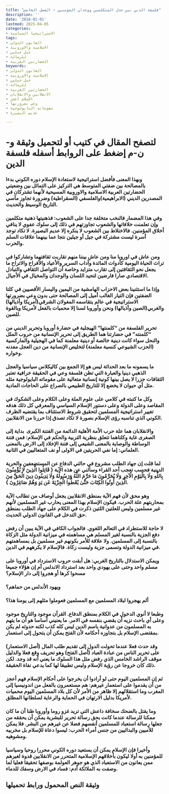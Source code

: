 ```yaml
---
title: "فلسفة الدين بين جدل المتكلمين ووجدان المؤمنين – الفصل الخامس"
description: ''
date: '2018-01-01'
lastmod: 2025-04-05
categories:
- الاستراتيجيا السياسية
tags:
- القانون الدولي
- الاسلامية والاوروبية
- جيل جيلين
- للرسالة
- الحضارتين العربية
keywords:
- القانون الدولي
- الاسلامية والاوروبية
- جيل جيلين
- للرسالة
- الحضارتين العربية
- الانقلابين والانقلابان
- الإسلام أعجز
- وعي بضرورتها
- مقوماته البايولوجية
- عديم البصيرة

---
```

# **لتصفح المقال في كتيب أو لتحميل وثيقة و-ن-م إضغط على الروابط أسفله** **فلسفة الدين**

### وبهذا المعنى فأفضل استراتيجية لاستعادة الإسلام دوره الكوني بدءا بالمصالحة بين ضفتي المتوسط هي التركيز على التماثل بين وضعيتي الحضارتين العربية الاسلامية والاوروبية المسيحية لأنهما تشتركان في المصدرين الديني (الابراهيمية)والفلسفي (السقراطية) وضرورة تجاوز مآسي التاريخ الوسيط والحديث.

### وفي هذا المضمار فالنخب متخلفة جدا على الشعوب: فذهنيتها ذهنية متكلمين وإن تعلمنت خلافاتها والشعوب تجاوزتهم في ذلك إلى سلوك عفوي لا ينافي أخلاق المؤمنين. فالاختلاط بين الشعوب لا ينكره إلا عديم البصيرة. لا تكاد توجد أسرة ليست مشتركة في جيل أو جيلين نتجا عما بينهما علاقات السلم والحرب.

### ومن عاش في اوروبا منا ومن عاش بيننا منهم تقاربت ثقافتهما وتشاركوا في تراث الحياة اليومية كأدوات المائدة وآداب السرير والأعياد والأفراح والاتراح ما يجعل نحو الثقافتين إلى تقارب متزايد وخاصة أن التواصل الثقافي والتبادل الاقتصادي صارا فارضين لتحيد اللسان والوجدان والمخيال في الأجيال.

### وإذا ما استثنينا بعض الاحزاب الهامشية من اليمين واليسار الأقصيين في كلتا الضفتين فإن التيار الغالب أميل إلى المصالحة حتى بدون وعي بضرورتها الاستراتيجية في عالم يتقاسمه المغولان الشرقي(أمريكا وأذيالها) والغربي(الصين وأذيالها) ونحن وأوروبا لسنا إلا محميات بالفعل لأمريكا وبالقوة للصين.

### تحرير الفلسفة من “كلمنتها” الهيجلية في حضارة أوروبا وتحرير الديني من “كلمنته” في حضارتنا هما الطريق إلى تحرير الإنسانية من حروب الملل والنحل سواء كانت دينية خالصة أو دينية معلمنة كما في الهجيلية والماركسية (الحزب الشيوعي كنسية معلمنة) لتخليص الإنسانية من دين العجل معدنه وخواره.

### ما يسمونه ما بعد الحداثة ليس هو إلا الجمع بين كاليكلاس سياسيا والعجل الذهبي دينيا والعبارة التي تظن فلسفة وعي في الحقيقة خرافية تعتبر الثقافات جزرا لا يصل بينها كونية إنسانية متعالية على مقوماته البايولوجية مثله مثل أي حيوان لا يخضع إلا للتاريخ الطبيعي بالصراع على الحاجات المادية.

### وكل ما كتبته في كلامي على علوم الملة وعلى الكلام وعلى الشكوك في المقاصد وعلى الدولة وعلى دستور الإسلام السياسي والمعرفي كل ذلك هدفه تغيير استراتيجية المسلمين لتحقيق شروط الاستئناف بما يقتضيه الظرف الكوني الذي تناسبه رؤى الإسلام بصورة لا تكاد تصدق إذا حررنا من الانقلابين.

### والانقلابان هما علة حرب الأمة الأهلية الدائمة من الفتنة الكبرى  بداية إلى الصغرى غاية وكلتاهما تتعلق بنظرية التربية والحكم في الإسلام: فمن فتنة الوساطة والوصاية بالمعنى الشيعي إلى فتنة الإخلاد إلى الارض بالمعنى العلماني: إما نفي الحريتين في الاولى أو نف المتعاليين في الثانية.

### لما قلت إن جهاد الطلب مشروع في حالتي الدفاع عن المستضعفين والحرية الدينية فحسب تعجب أحد القراء وسألني عن هذه الآية { قَاتِلُوا الَّذِينَ لَا يُؤْمِنُونَ بِاللَّهِ وَلَا بِالْيَوْمِ الْآخِرِ وَلَا يُحَرِّمُونَ مَا حَرَّمَ اللَّهُ وَرَسُولُهُ وَلَا يَدِينُونَ دِينَ الْحَقِّ مِنَ الَّذِينَ أُوتُوا الْكِتَابَ حَتَّىٰ يُعْطُوا الْجِزْيَةَ عَن يَدٍ وَهُمْ صَاغِرُونَ }.

### وهو محق لأن فهم الآية بمنطق الانقلابين يجعل أوصاف من تطالب الآية بمحاربتهم علة الحرب. فيكون الإسلام بهذا المعنى يحارب غير المسلمين لأنهم غير مسلمين وليس للعلتين اللتين ذكرت في الكلام على جهاد الطلب بمنطق حق التدخل في القانون الدولي الحديث.

### لا حاجة للاستطراد في التعالم اللغوي. فالجواب الكافي في الآية يبين أن رفض دفع الجزية بالنسبة لغير المسلم هي مساهمته في ميزانية الدولة مثل الزكاة بالنسبة إلى المسلمين. ولا علاقة للأمر بكونهم غير مسلمين بل بمساهمتهم في ميزانية الدولة وتسمى جزية وليست زكاة. فالإسلام لا يكرههم في الدين.

### ويمكن الاستدلال بالتاريخ الغربي: هل أبقت حروب الاسترداد في أوروبا على مسلم واحد وحتى على يهودي واحد بعد استرداد الاندلس أم إن هؤلاء جميعا مسحوا كرها أو هجروا إلى دار الإسلام؟

### ويهود الأندلس من حماهم؟

### ألم يهجروا لبلاد المسلمين مع المسلمين فعوملوا مثلهم إلى يومنا هذا؟

### وطبعا لا أنوي الدخول في الكلام بمنطق الدفاع. القرآن موجود والتاريخ موجود وعلى أي باحث نزيه أن يقضي بنفسه في الامر. ما يعنيني أساسا هو أن ما يتهم به المسلمون من عدوانية باسم الدين ليس كله كذب لكنه حدوثه لم يكن بمقتضى الإسلام بل بتجاوزه أحكامه لأن الفتح يمكن أن يتحول إلى استعمار.

### وقد حدث فعلا عندما تحولت الدول إلى تقديم طلب المال (أصل الاستعمار) على تحرير الناس من عبادة العباد (أصل الفتح) وهو تحريف وقع فعلا والدليل موقف الراشد الخامس الذي رفض مثل هذا السلوك ما يعني أنه قد وجد. لكن ذلك كان خروجا عن رؤية الإسلام وليس تطبيقا لها كما يدعي نفاة الحقيقة.

### ثم إن المسلمين اليوم حتى لو أرادوا أن يخرجوا على أحكام الإسلام فهم أعجز من أن يقدموا على استعمار غيرهم: هم مستعمرون بالفعل من اندونيسيا إلى المغرب وما استقلالهم إلا ظاهر من الأمر لأن كل بلاد المسلمين اليوم محميات لأمريكا بدليل الارتهان في الحماية والرعاية لسلطانها المطلق.

### وما يقتل بالضحك سخافة داعش التي تريد غزو روما وأوروبا ظنا أن ما كان ممكنا للرسالة عندما كانت بحق رسالة تحرير للبشرية يمكن أن يحققه من جعلها رسالة استعباد للمسلمين أنفسهم فضلا عن غيرهم من البشر. فلا يمكن للأميين والبدائيين من جنس أمراء الحرب: ليسوا دعاة للإسلام بل مخربيه ومشوهيه.

### وأخيرا فإن الإسلام يمكن أن يستعيد دوره الكوني محررا روحيا وسياسيا للمؤمنين به أولا ليكون بأخلاقهم الإسلامية المتحرر من الانقلابين قدوة لغيرهم ممن يعانون من الاستعباد الذي هو جوهر العولمة بوصفها تحقيقا فعليا لما وصفت به الملائكة آدم: فساد في الارض وسفك للدماء.

## وثيقة النص المحمول ورابط تحميلها

###
